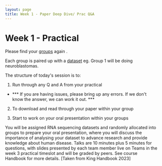 ```yaml
---
layout: page
title: Week 1 - Paper Deep Dive/ Prac Q&A
---
```


Week 1 - Practical
=====================

Please find your [groups](https://theheking.github.io/babs-rna-seq-2024/key_info/) again .

Each group is paired up with a [dataset](https://theheking.github.io/babs-rna-seq-2024/practical_overview/sample_datasets/) eg. Group 1 will be doing neuroblastomas. 

The structure of today's session is to:

1. Run through any Q and A from your practical
- *** If you are having issues, please bring up any errors. If we don't know the answer, we can work it out. ***

2. To download and read through your paper within your group

3. Start to work on your oral presentation within your groups

You will be assigned RNA sequencing datasets and randomly allocated into groups to prepare your oral presentation, where you will discuss the importance of analysing your dataset to advance research and provide knowledge about human disease. 
Talks are 10 minutes plus 5 minutes for questions, with slides presented by each team member live on Teams in the week 3 practical timeslot and will be graded by peers. See course Handbook for more details. [Taken from King Handbook 2023]
